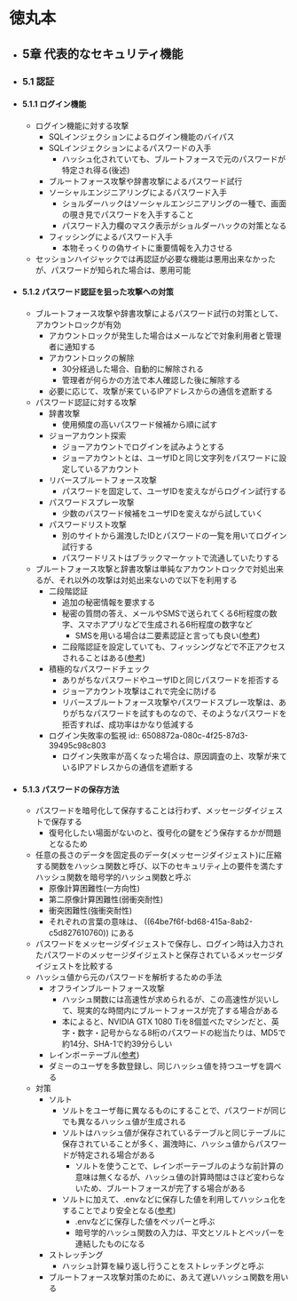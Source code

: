 # 徳丸本
- ## 5章 代表的なセキュリティ機能
- ### 5.1 認証
- #### 5.1.1 ログイン機能
	- ログイン機能に対する攻撃
		- SQLインジェクションによるログイン機能のバイパス
		- SQLインジェクションによるパスワードの入手
			- ハッシュ化されていても、ブルートフォースで元のパスワードが特定され得る(後述)
		- ブルートフォース攻撃や辞書攻撃によるパスワード試行
		- ソーシャルエンジニアリングによるパスワード入手
			- ショルダーハックはソーシャルエンジニアリングの一種で、画面の覗き見でパスワードを入手すること
			- パスワード入力欄のマスク表示がショルダーハックの対策となる
		- フィッシングによるパスワード入手
			- 本物そっくりの偽サイトに重要情報を入力させる
	- セッションハイジャックでは再認証が必要な機能は悪用出来なかったが、パスワードが知られた場合は、悪用可能
- #### 5.1.2 パスワード認証を狙った攻撃への対策
	- ブルートフォース攻撃や辞書攻撃によるパスワード試行の対策として、アカウントロックが有効
		- アカウントロックが発生した場合はメールなどで対象利用者と管理者に通知する
		- アカウントロックの解除
			- 30分経過した場合、自動的に解除される
			- 管理者が何らかの方法で本人確認した後に解除する
		- 必要に応じて、攻撃が来ているIPアドレスからの通信を遮断する
	- パスワード認証に対する攻撃
		- 辞書攻撃
			- 使用頻度の高いパスワード候補から順に試す
		- ジョーアカウント探索
			- ジョーアカウントでログインを試みようとする
			- ジョーアカウントとは、ユーザIDと同じ文字列をパスワードに設定しているアカウント
		- リバースブルートフォース攻撃
			- パスワードを固定して、ユーザIDを変えながらログイン試行する
		- パスワードスプレー攻撃
			- 少数のパスワード候補をユーザIDを変えながら試していく
		- パスワードリスト攻撃
			- 別のサイトから漏洩したIDとパスワードの一覧を用いてログイン試行する
			- パスワードリストはブラックマーケットで流通していたりする
	- ブルートフォース攻撃と辞書攻撃は単純なアカウントロックで対処出来るが、それ以外の攻撃は対処出来ないので以下を利用する
		- 二段階認証
			- 追加の秘密情報を要求する
			- 秘密の質問の答え、メールやSMSで送られてくる6桁程度の数字、スマホアプリなどで生成される6桁程度の数字など
				- SMSを用いる場合は二要素認証と言っても良い([参考](https://www.ryobi.co.jp/security/feature/20200930-6))
			- 二段階認証を設定していても、フィッシングなどで不正アクセスされることはある([参考](https://sbapp.net/appnews/an/2dannkaininnsyoutoppa-148074))
		- 積極的なパスワードチェック
			- ありがちなパスワードやユーザIDと同じパスワードを拒否する
			- ジョーアカウント攻撃はこれで完全に防げる
			- リバースブルートフォース攻撃やパスワードスプレー攻撃は、ありがちなパスワードを試すものなので、そのようなパスワードを拒否すれば、成功率はかなり低減する
		- ログイン失敗率の監視
		  id:: 6508872a-080c-4f25-87d3-39495c98c803
			- ログイン失敗率が高くなった場合は、原因調査の上、攻撃が来ているIPアドレスからの通信を遮断する
- #### 5.1.3 パスワードの保存方法
	- パスワードを暗号化して保存することは行わず、メッセージダイジェストで保存する
		- 復号化したい場面がないのと、復号化の鍵をどう保存するかが問題となるため
	- 任意の長さのデータを固定長のデータ(メッセージダイジェスト)に圧縮する関数をハッシュ関数と呼び、以下のセキュリティ上の要件を満たすハッシュ関数を暗号学的ハッシュ関数と呼ぶ
		- 原像計算困難性(一方向性)
		- 第二原像計算困難性(弱衝突耐性)
		- 衝突困難性(強衝突耐性)
		- それぞれの言葉の意味は、 ((64be7f6f-bd68-415a-8ab2-c5d827610760)) にある
	- パスワードをメッセージダイジェストで保存し、ログイン時は入力されたパスワードのメッセージダイジェストと保存されているメッセージダイジェストを比較する
	- ハッシュ値から元のパスワードを解析するための手法
		- オフラインブルートフォース攻撃
			- ハッシュ関数には高速性が求められるが、この高速性が災いして、現実的な時間内にブルートフォースが完了する場合がある
			- 本によると、NVIDIA GTX 1080 Tiを8個並べたマシンだと、英字・数字・記号からなる8桁のパスワードの総当たりは、MD5で約14分、SHA-1で約39分らしい
		- レインボーテーブル([参考](https://ja.wikipedia.org/wiki/%E3%83%AC%E3%82%A4%E3%83%B3%E3%83%9C%E3%83%BC%E3%83%86%E3%83%BC%E3%83%96%E3%83%AB))
		- ダミーのユーザを多数登録し、同じハッシュ値を持つユーザを調べる
	- 対策
		- ソルト
			- ソルトをユーザ毎に異なるものにすることで、パスワードが同じでも異なるハッシュ値が生成される
			- ソルトはハッシュ値が保存されているテーブルと同じテーブルに保存されていることが多く、漏洩時に、ハッシュ値からパスワードが特定される場合がある
				- ソルトを使うことで、レインボーテーブルのような前計算の意味は無くなるが、ハッシュ値の計算時間はさほど変わらないため、ブルートフォースが完了する場合がある
			- ソルトに加えて、.envなどに保存した値を利用してハッシュ化をすることでより安全となる([参考](https://qiita.com/YutaManaka/items/93444c803cf3087af2b5))
				- .envなどに保存した値をペッパーと呼ぶ
				- 暗号学的ハッシュ関数の入力は、平文とソルトとペッパーを連結したものになる
		- ストレッチング
			- ハッシュ計算を繰り返し行うことをストレッチングと呼ぶ
		- ブルートフォース攻撃対策のために、あえて遅いハッシュ関数を用いる